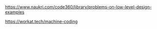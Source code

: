 https://www.naukri.com/code360/library/problems-on-low-level-design-examples

https://workat.tech/machine-coding
